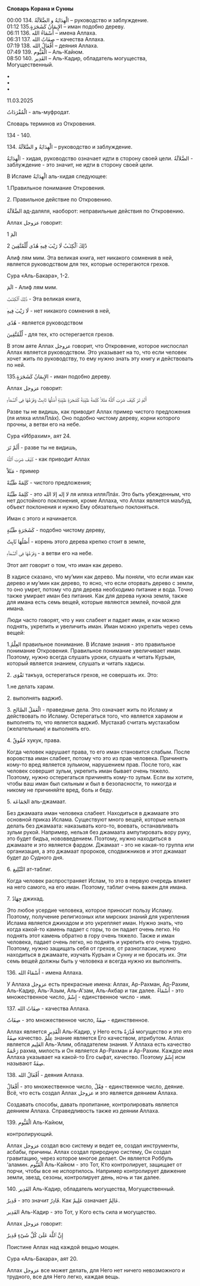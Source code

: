 **Словарь Корана и Сунны**  
  
  
  
00:00 134. الْهِدَايَةُ و الضَّلاَلَةُ – руководство и заблуждение.  
01:12 135.الإِيمَانُ كَشَجَرَةٍ – иман подобно дереву.  
06:11 136. أَسْمَاءُ الله – имена Аллаха.  
06:31 137. صِفَاتُ الله – качества Аллаха.  
07:19 138. أَفْعَالُ الله – деяния Аллаха.  
07:49 139. الْقَيُّوم – Аль-Кайюм.  
08:50 140. القَدِير – Аль-Кадир, обладатель могущества, Могущественный.  
  
  
•  
•  
•  
  
11.03.2025  
  

الْمُفْرَدَاتُ - аль-муфродат.

Словарь терминов из Откровения.

  

134 - 140.

134\. الْهِدَايَةُ و الضَّلاَلَةُ – руководство и заблуждение. 

الْهِدَايَةُ - хидая, руководство означает идти в сторону своей цели.
الضَّلاَلَةُ - заблуждение - это значит, не идти в сторону своей цели. 

В Исламе الْهِدَايَةُ аль-хидая следующее:

1.Правильное понимание Откровения. 

2\. Правильное действие по Откровению. 

الضَّلاَلَةُ ад-даляля, наоборот: неправильные действия по Откровению. 

  

Аллах عزوجل говорит:

الٓمٓ 1

ذَٰلِكَ ٱلْكِتَـٰبُ لَا رَيْبَ‌ۛ فِيهِ‌ۛ هُدًى لِّلْمُتَّقِينَ 2

Алиф лям мим. Эта великая книга, нет никакого сомнения в ней, является
руководством для тех, которые остерегаются грехов. 

Сура «Аль-Бакара», 1-2.

الٓمٓ - Алиф лям мим.

ذَٰلِكَ ٱلْكِتَـٰبُ - Эта великая книга, 

لَا رَيْبَ‌ۛ فِيهِ‌ۛ - нет никакого сомнения в ней,

هُدًى - является руководством 

لِّلْمُتَّقِينَ - для тех, кто остерегается грехов. 

В этом аяте Аллах عزوجل говорит, что Откровение, которое ниспослал Аллах
является руководством. Это указывает на то, что если человек хочет жить
по руководству, то ему нужно знать эту книгу и действовать по ней.

  

135.الإِيمَانُ كَشَجَرَةٍ - иман подобно дереву.

Аллах عزوجل говорит:

أَلَمْ تَرَ كَيْفَ ضَرَبَ ٱللَّهُ مَثَلاً كَلِمَةً طَيِّبَةً كَشَجَرَةٍ طَيِّبَةٍ أَصْلُهَا ثَابِتٌ وَفَرْعُهَا فِى
ٱلسَّمَآءِ

Разве ты не видишь, как приводит Аллах пример чистого предложения (ля
иляха илляЛлáх). Оно подобно чистому дереву, корни которого прочны, а
ветви его на небе. 

Сура «Ибрахим», аят 24.

أَلَمْ تَرَ - разве ты не видишь, 

كَيْفَ ضَرَبَ ٱللَّهُ - как приводит Аллах

مَثَلاً - пример

كَلِمَةً طَيِّبَةً - чистого предложения;

كَلِمَةً طَيِّبَةً - это لا إله إلا الله ля иляха илляЛлáх. Это быть убежденным,
что нет достойного поклонения, кроме Аллаха, что Аллах является маъбуд,
объект поклонения и нужно Ему обязательно поклоняться. 

Иман с этого и начинается. 

  

كَشَجَرَةٍ طَيِّبَةٍ - подобно чистому дереву,

أَصْلُهَا ثَابِتٌ - корень этого дерева крепко стоит в земле,

وَفَرْعُهَا فِى ٱلسَّمَآءِ - а ветви его на небе. 

Этот аят говорит о том, что иман как дерево.

В хадисе сказано, что му’мин как дерево. Мы поняли, что если иман как
дерево и му’мин как дерево, то ясно, что если оторвать дерево с земли,
то оно умрет, потому что для дерева необходимо питание и вода. Точно
также умирает иман без питания. Как для дерева нужна земля, также для
имана есть семь вещей, которые являются землей, почвой для имана. 

Люди часто говорят, что у них слабеет и падает иман, и как можно
поднять, укрепить и увеличить иман. Иман можно укрепить через семь
вещей:

1.العِلْمُ правильное понимание. В Исламе знания - это правильное понимание
Откровения. Правильное понимание увеличивает иман. Поэтому, нужно всегда
слушать уроки, слушать и читать Куръан, который является знанием,
слушать и читать хадисы.

2\. تَقْوَى такъуа, остерегаться грехов, не совершать их. Это:

1.не делать харам. 

2\. выполнять ваджиб. 

  

3\. الْعَمَلُ الصَّالح - праведные дела. Это означает жить по Исламу и
действовать по Исламу. Остерегаться того, что является харамом и
выполнять то, что является ваджиб. Мустахаб считать мустахабом
(желательным) и выполнять его. 

4\. حُقُوقٌ хукук, права. 

Когда человек нарушает права, то его иман становится слабым. После
воровства иман слабеет, потому что это из прав человека. Причинять
кому-то вред является зульмом, нарушением прав. После того, как человек
совершит зульм, укрепить иман бывает очень тяжело. Поэтому, нужно
остерегаться причинять кому-то зульм. Если вы хотите, чтобы ваш иман был
сильным и был в безопасности, то никогда и никому не причиняйте вред,
боль и беду.

5\. الجَمَاعَة аль-джамаат. 

Без джамаата иман человека слабеет. Находиться в джамаате это основной
приказ Ислама. Существуют много вещей, которые нельзя делать без
джамаата: наказывать кого-то, воевать, останавливать зульм рукой.
Например, нельзя без джамаата ампутировать вору руку, это будет бидъа,
нововведением. Поэтому, нужно находиться в джамаате и это является
фардом. Джамаат - это не какая-то группа или организация, а это джамаат
пророков, сподвижников и этот джамаат будет до Судного дня. 

6\. التَّبْلِيغ ат-таблиг. 

Когда человек распространяет Ислам, то это в первую очередь влияет на
него самого, на его иман. Поэтому, таблиг очень важен для имана.

7\. جِهَادٌ джихад.  

Это любое усердие человека, которое приносит пользу Исламу. Поэтому,
получение религиозных или мирских знаний для укрепления Ислама является
джихадом и это укрепляет иман. Нужно знать, что когда какой-то камень
падает с горы, то он падает очень легко. Но поднять этот камень обратно
в гору очень тяжело. Также и иман человека, падает очень легко, но
поднять и укрепить его очень трудно. Поэтому, нужно защищать себя от
грехов, от разногласии, нужно находиться в джамаате, изучать Куръан и
Сунну и не бросать их. Эти семь вещей должны быть у человека и всегда
нужно их выполнять.

  

136\. أَسْمَاءُ الله - имена Аллаха.

У Аллаха عزوجل есть прекрасные имена: Аллах, Ар-Рахман, Ар-Рахим,
Аль-Кадир, Аль-’Азым, Аль-А'зам, Аль-Акбар и так далее. أَسْمَاءٌ - это
множественное число, إِسْمٌ - единственное число - имя.

  

137\. صِفَاتُ الله - качества Аллаха. 

صِفَاتٌ - это множественное число, صِفَةٌ - единственное. 

Аллах является الْقَدِير Аль-Кадир, у Него есть قُدْرَةٌ могущество и это его
صِفَةٌ качество. عِلْمٌ знание является Его качеством, атрибутом. Аллах
является العَلِيم Аль-’Алим, обладателем знания. У Аллаха есть качество
رَحْمَةٌ рахма, милость и Он является Ар-Рахман и Ар-Рахим. Каждое имя
Аллаха указывает на какой-то Его сыфат, качество. Поэтому إِسْمٌ исм
называют صِفَةٌ.

  

138\. أَفْعَالُ الله - деяния Аллаха. 

أَفْعَالٌ - это множественное число, فِعْلٌ - единственное число, деяние. Всё,
что есть создал Аллах عزوجل и это является деянием Аллаха. 

Создавать способы, давать пропитание, контролировать является деянием
Аллаха. Справедливость также из деянии Аллаха. 

  

139\. الْقَيُّوم Аль-Кайюм,

контролирующий. 

Аллах عزوجل создал всю систему и ведет ее, создал инструменты, асбабы,
причины. Аллах создал природную систему, Он создал гравитацию, через
которое многое делает. Он является Роббуль ‘аламин. الْقَيُّوم Аль-Кайюм -
это Тот, Кто контролирует, защищает от порчи, чтобы все не испортилось.
Например контролирует движение земли, звезд, сезоны, контролирует день,
ночь и так далее. 

  

140\. القَدِير Аль-Кадир, обладатель могущества, Могущественный. 

قَدِيرٌ - это значит قَادِرٌ. Как عَلِيمٌ означает عَالِمٌ.

القَدِير Аль-Кадир - это Тот, у Кого есть сила и могущество. 

Аллах عزوجل говорит:

إِنَّ ٱللَّهَ عَلَىٰ كُلِّ شَىْءٍ قَدِيرٌ

Поистине Аллах над каждой вещью мощен. 

Сура «Аль-Бакара», аят 20.

Аллах عزوجل все может делать, для Него нет ничего невозможного и
трудного, все для Него легко, каждая вещь.
